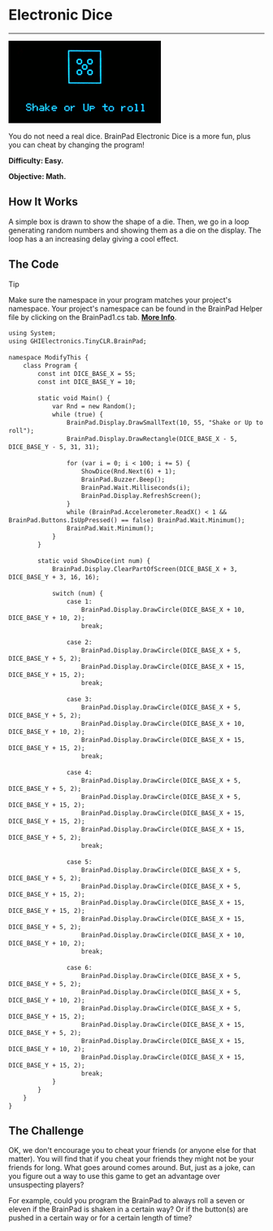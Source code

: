 # Electronic Dice
---
![Electronic Dice](images/electronic-dice.gif)

You do not need a real dice. BrainPad Electronic Dice is a more fun, plus you can cheat by changing the program!

**Difficulty: Easy.**

**Objective: Math.**

## How It Works
A simple box is drawn to show the shape of a die. Then, we go in a loop generating random numbers and showing them as a die on the display. The loop has a an increasing delay giving a cool effect.

## The Code
> [!Tip]
> Make sure the namespace in your program matches your project's namespace.  Your project's namespace can be found in the BrainPad Helper file by clicking on the BrainPad1.cs tab.  [**More Info**](../csharp/intro.md#a-few-words-about-namespaces).

```
using System;
using GHIElectronics.TinyCLR.BrainPad;

namespace ModifyThis {
    class Program {
        const int DICE_BASE_X = 55;
        const int DICE_BASE_Y = 10;

        static void Main() {
            var Rnd = new Random();
            while (true) {
                BrainPad.Display.DrawSmallText(10, 55, "Shake or Up to roll");
                BrainPad.Display.DrawRectangle(DICE_BASE_X - 5, DICE_BASE_Y - 5, 31, 31);

                for (var i = 0; i < 100; i += 5) {
                    ShowDice(Rnd.Next(6) + 1);
                    BrainPad.Buzzer.Beep();
                    BrainPad.Wait.Milliseconds(i);
                    BrainPad.Display.RefreshScreen();
                }
                while (BrainPad.Accelerometer.ReadX() < 1 && BrainPad.Buttons.IsUpPressed() == false) BrainPad.Wait.Minimum();
                BrainPad.Wait.Minimum();
            }
        }

        static void ShowDice(int num) {
            BrainPad.Display.ClearPartOfScreen(DICE_BASE_X + 3, DICE_BASE_Y + 3, 16, 16);

            switch (num) {
                case 1:
                    BrainPad.Display.DrawCircle(DICE_BASE_X + 10, DICE_BASE_Y + 10, 2);
                    break;

                case 2:
                    BrainPad.Display.DrawCircle(DICE_BASE_X + 5, DICE_BASE_Y + 5, 2);
                    BrainPad.Display.DrawCircle(DICE_BASE_X + 15, DICE_BASE_Y + 15, 2);
                    break;

                case 3:
                    BrainPad.Display.DrawCircle(DICE_BASE_X + 5, DICE_BASE_Y + 5, 2);
                    BrainPad.Display.DrawCircle(DICE_BASE_X + 10, DICE_BASE_Y + 10, 2);
                    BrainPad.Display.DrawCircle(DICE_BASE_X + 15, DICE_BASE_Y + 15, 2);
                    break;

                case 4:
                    BrainPad.Display.DrawCircle(DICE_BASE_X + 5, DICE_BASE_Y + 5, 2);
                    BrainPad.Display.DrawCircle(DICE_BASE_X + 5, DICE_BASE_Y + 15, 2);
                    BrainPad.Display.DrawCircle(DICE_BASE_X + 15, DICE_BASE_Y + 15, 2);
                    BrainPad.Display.DrawCircle(DICE_BASE_X + 15, DICE_BASE_Y + 5, 2);
                    break;

                case 5:
                    BrainPad.Display.DrawCircle(DICE_BASE_X + 5, DICE_BASE_Y + 5, 2);
                    BrainPad.Display.DrawCircle(DICE_BASE_X + 5, DICE_BASE_Y + 15, 2);
                    BrainPad.Display.DrawCircle(DICE_BASE_X + 15, DICE_BASE_Y + 15, 2);
                    BrainPad.Display.DrawCircle(DICE_BASE_X + 15, DICE_BASE_Y + 5, 2);
                    BrainPad.Display.DrawCircle(DICE_BASE_X + 10, DICE_BASE_Y + 10, 2);
                    break;

                case 6:
                    BrainPad.Display.DrawCircle(DICE_BASE_X + 5, DICE_BASE_Y + 5, 2);
                    BrainPad.Display.DrawCircle(DICE_BASE_X + 5, DICE_BASE_Y + 10, 2);
                    BrainPad.Display.DrawCircle(DICE_BASE_X + 5, DICE_BASE_Y + 15, 2);
                    BrainPad.Display.DrawCircle(DICE_BASE_X + 15, DICE_BASE_Y + 5, 2);
                    BrainPad.Display.DrawCircle(DICE_BASE_X + 15, DICE_BASE_Y + 10, 2);
                    BrainPad.Display.DrawCircle(DICE_BASE_X + 15, DICE_BASE_Y + 15, 2);
                    break;
            }
        }
    }
}
```

## The Challenge

OK, we don't encourage you to cheat your friends (or anyone else for that matter). You will find that if you cheat your friends they might not be your friends for long. What goes around comes around. But, just as a joke, can you figure out a way to use this game to get an advantage over unsuspecting players?

For example, could you program the BrainPad to always roll a seven or eleven if the BrainPad is shaken in a certain way? Or if the button(s) are pushed in a certain way or for a certain length of time?